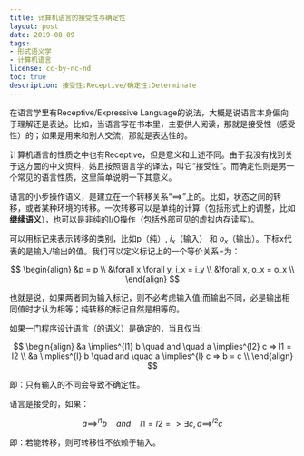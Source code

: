 ```yaml
---
title: 计算机语言的接受性与确定性
layout: post
date: 2019-08-09
tags: 
- 形式语义学
- 计算机语言
license: cc-by-nc-nd
toc: true
description: 接受性:Receptive/确定性:Determinate
---
```


在语言学里有Receptive/Expressive Language的说法，大概是说语言本身偏向于理解还是表达。比如，当语言写在书本里，主要供人阅读，那就是接受性（感受性）的；如果是用来和别人交流，那就是表达性的。

计算机语言的性质之中也有Receptive，但是意义和上述不同。由于我没有找到关于这方面的中文资料，姑且按照语言学的译法，叫它“接受性”。而确定性则是另一个常见的语言性质，这里简单说明一下其意义。

语言的小步操作语义，是建立在一个转移关系“$\implies$”上的。比如，状态之间的转移，或者某种环境的转移。一次转移可以是单纯的计算（包括形式上的调整，比如**继续语义**），也可以是非纯的I/O操作（包括外部可见的虚拟内存读写）。

可以用标记来表示转移的类别，比如p（纯）, $i_x$（输入） 和 $o_x$（输出）。下标x代表的是输入/输出的值。我们可以定义标记上的一个等价关系=为：

$$
\begin{align}
&p = p \\
&\forall x \forall y, i_x = i_y \\
&\forall x, o_x = o_x \\
\end{align}
$$

也就是说，如果两者同为输入标记，则不必考虑输入值;而输出不同，必是输出相同值时才认为相等；纯转移的标记自然是相等的。

如果一门程序设计语言（的语义）是确定的，当且仅当:

$$
\begin{align}
&a \implies^{l1} b \quad and \quad a \implies^{l2} c => l1 = l2 \\
&a \implies^{l} b \quad and \quad a \implies^{l} c => b = c \\
\end{align}
$$

即：只有输入的不同会导致不确定性。

语言是接受的，如果：

$$
a \implies^{l1} b \quad and \quad l1 = l2 => \exists c, a\implies^{l2}c
$$

即：若能转移，则可转移性不依赖于输入。

